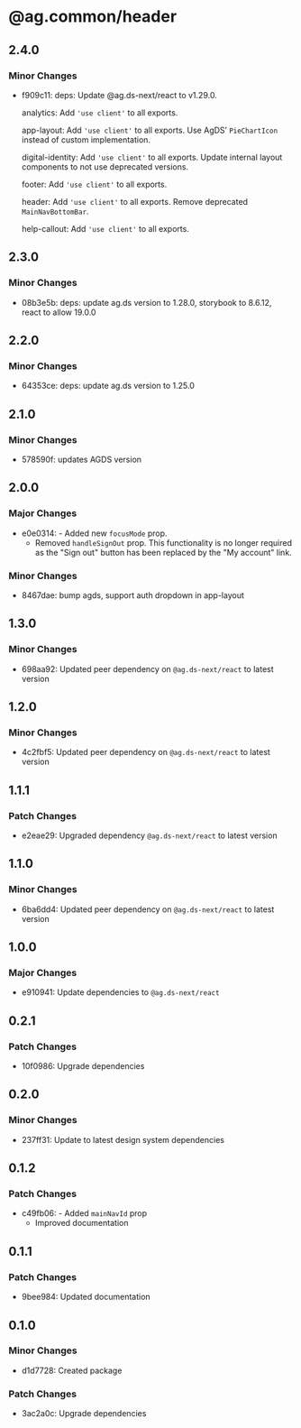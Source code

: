 # @ag.common/header

## 2.4.0

### Minor Changes

- f909c11: deps: Update @ag.ds-next/react to v1.29.0.

  analytics: Add `'use client'` to all exports.

  app-layout: Add `'use client'` to all exports. Use AgDS’ `PieChartIcon` instead of custom implementation.

  digital-identity: Add `'use client'` to all exports. Update internal layout components to not use deprecated versions.

  footer: Add `'use client'` to all exports.

  header: Add `'use client'` to all exports. Remove deprecated `MainNavBottomBar`.

  help-callout: Add `'use client'` to all exports.

## 2.3.0

### Minor Changes

- 08b3e5b: deps: update ag.ds version to 1.28.0, storybook to 8.6.12, react to allow 19.0.0

## 2.2.0

### Minor Changes

- 64353ce: deps: update ag.ds version to 1.25.0

## 2.1.0

### Minor Changes

- 578590f: updates AGDS version

## 2.0.0

### Major Changes

- e0e0314: - Added new `focusMode` prop.
  - Removed `handleSignOut` prop. This functionality is no longer required as the "Sign out" button has been replaced by the "My account" link.

### Minor Changes

- 8467dae: bump agds, support auth dropdown in app-layout

## 1.3.0

### Minor Changes

- 698aa92: Updated peer dependency on `@ag.ds-next/react` to latest version

## 1.2.0

### Minor Changes

- 4c2fbf5: Updated peer dependency on `@ag.ds-next/react` to latest version

## 1.1.1

### Patch Changes

- e2eae29: Upgraded dependency `@ag.ds-next/react` to latest version

## 1.1.0

### Minor Changes

- 6ba6dd4: Updated peer dependency on `@ag.ds-next/react` to latest version

## 1.0.0

### Major Changes

- e910941: Update dependencies to `@ag.ds-next/react`

## 0.2.1

### Patch Changes

- 10f0986: Upgrade dependencies

## 0.2.0

### Minor Changes

- 237ff31: Update to latest design system dependencies

## 0.1.2

### Patch Changes

- c49fb06: - Added `mainNavId` prop
  - Improved documentation

## 0.1.1

### Patch Changes

- 9bee984: Updated documentation

## 0.1.0

### Minor Changes

- d1d7728: Created package

### Patch Changes

- 3ac2a0c: Upgrade dependencies
